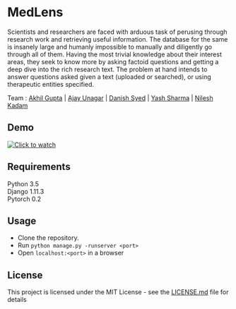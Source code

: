 # MedLens 
Scientists and researchers are faced with arduous task of perusing through research work and retrieving useful information. The database for the same is insanely large and humanly impossible to manually and diligently go through all of them. Having the most trivial knowledge about their interest areas, they seek to know more by asking factoid questions and getting a deep dive into the rich research text. The problem at hand intends to answer questions asked given a text (uploaded or searched), or using therapeutic entities specified.

Team : [Akhil Gupta](https://www.linkedin.com/in/guptakhil/) | [Ajay Unagar](https://www.linkedin.com/in/ajay-unagar-ba162098/) | [Danish Syed](https://www.linkedin.com/in/dysdsyd/) | [Yash Sharma](https://www.linkedin.com/in/yashsharma0906/) | [Nilesh Kadam](https://www.linkedin.com/in/nskadam/)

## Demo
[![Click to watch](http://img.youtube.com/vi/jJbxu7q9t5E/0.jpg)](http://www.youtube.com/watch?v=jJbxu7q9t5E "MedLens - Discovery made easy")


## Requirements
Python 3.5  
Django 1.11.3  
Pytorch 0.2  

## Usage
- Clone the repository.
- Run `python manage.py -runserver <port>`
- Open `localhost:<port>` in a browser

## License

This project is licensed under the MIT License - see the [LICENSE.md](LICENSE) file for details
